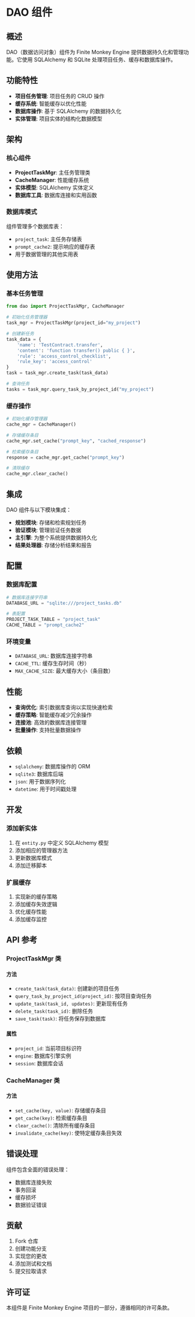 # DAO 组件

## 概述

DAO（数据访问对象）组件为 Finite Monkey Engine 提供数据持久化和管理功能。它使用 SQLAlchemy 和 SQLite 处理项目任务、缓存和数据库操作。

## 功能特性

- **项目任务管理**: 项目任务的 CRUD 操作
- **缓存系统**: 智能缓存以优化性能
- **数据库操作**: 基于 SQLAlchemy 的数据持久化
- **实体管理**: 项目实体的结构化数据模型

## 架构

### 核心组件

- **ProjectTaskMgr**: 主任务管理类
- **CacheManager**: 性能缓存系统
- **实体模型**: SQLAlchemy 实体定义
- **数据库工具**: 数据库连接和实用函数

### 数据库模式

组件管理多个数据库表：
- `project_task`: 主任务存储表
- `prompt_cache2`: 提示响应的缓存表
- 用于数据管理的其他实用表

## 使用方法

### 基本任务管理

```python
from dao import ProjectTaskMgr, CacheManager

# 初始化任务管理器
task_mgr = ProjectTaskMgr(project_id="my_project")

# 创建新任务
task_data = {
    'name': 'TestContract.transfer',
    'content': 'function transfer() public { }',
    'rule': 'access_control_checklist',
    'rule_key': 'access_control'
}
task = task_mgr.create_task(task_data)

# 查询任务
tasks = task_mgr.query_task_by_project_id("my_project")
```

### 缓存操作

```python
# 初始化缓存管理器
cache_mgr = CacheManager()

# 存储缓存条目
cache_mgr.set_cache("prompt_key", "cached_response")

# 检索缓存条目
response = cache_mgr.get_cache("prompt_key")

# 清除缓存
cache_mgr.clear_cache()
```

## 集成

DAO 组件与以下模块集成：

- **规划模块**: 存储和检索规划任务
- **验证模块**: 管理验证任务数据
- **主引擎**: 为整个系统提供数据持久化
- **结果处理器**: 存储分析结果和报告

## 配置

### 数据库配置

```python
# 数据库连接字符串
DATABASE_URL = "sqlite:///project_tasks.db"

# 表配置
PROJECT_TASK_TABLE = "project_task"
CACHE_TABLE = "prompt_cache2"
```

### 环境变量

- `DATABASE_URL`: 数据库连接字符串
- `CACHE_TTL`: 缓存生存时间（秒）
- `MAX_CACHE_SIZE`: 最大缓存大小（条目数）

## 性能

- **查询优化**: 索引数据库查询以实现快速检索
- **缓存策略**: 智能缓存减少冗余操作
- **连接池**: 高效的数据库连接管理
- **批量操作**: 支持批量数据操作

## 依赖

- `sqlalchemy`: 数据库操作的 ORM
- `sqlite3`: 数据库后端
- `json`: 用于数据序列化
- `datetime`: 用于时间戳处理

## 开发

### 添加新实体

1. 在 `entity.py` 中定义 SQLAlchemy 模型
2. 添加相应的管理器方法
3. 更新数据库模式
4. 添加迁移脚本

### 扩展缓存

1. 实现新的缓存策略
2. 添加缓存失效逻辑
3. 优化缓存性能
4. 添加缓存监控

## API 参考

### ProjectTaskMgr 类

#### 方法

- `create_task(task_data)`: 创建新的项目任务
- `query_task_by_project_id(project_id)`: 按项目查询任务
- `update_task(task_id, updates)`: 更新现有任务
- `delete_task(task_id)`: 删除任务
- `save_task(task)`: 将任务保存到数据库

#### 属性

- `project_id`: 当前项目标识符
- `engine`: 数据库引擎实例
- `session`: 数据库会话

### CacheManager 类

#### 方法

- `set_cache(key, value)`: 存储缓存条目
- `get_cache(key)`: 检索缓存条目
- `clear_cache()`: 清除所有缓存条目
- `invalidate_cache(key)`: 使特定缓存条目失效

## 错误处理

组件包含全面的错误处理：
- 数据库连接失败
- 事务回滚
- 缓存损坏
- 数据验证错误

## 贡献

1. Fork 仓库
2. 创建功能分支
3. 实现您的更改
4. 添加测试和文档
5. 提交拉取请求

## 许可证

本组件是 Finite Monkey Engine 项目的一部分，遵循相同的许可条款。 